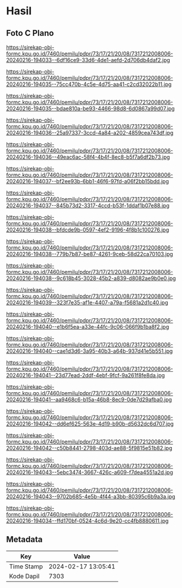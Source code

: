# Hasil

## Foto C Plano

https://sirekap-obj-formc.kpu.go.id/7460/pemilu/pdpr/73/17/21/20/08/7317212008006-20240216-194033--6df16ce9-33d6-4de1-aefd-2d706db4daf2.jpg

https://sirekap-obj-formc.kpu.go.id/7460/pemilu/pdpr/73/17/21/20/08/7317212008006-20240216-194035--75cc470b-4c5e-4d75-aa41-c2cd32022b11.jpg

https://sirekap-obj-formc.kpu.go.id/7460/pemilu/pdpr/73/17/21/20/08/7317212008006-20240216-194035--bdae810a-be93-4466-98d8-6d0867a99d07.jpg

https://sirekap-obj-formc.kpu.go.id/7460/pemilu/pdpr/73/17/21/20/08/7317212008006-20240216-194036--25a97337-3ccd-4a84-a202-4859cea743df.jpg

https://sirekap-obj-formc.kpu.go.id/7460/pemilu/pdpr/73/17/21/20/08/7317212008006-20240216-194036--49eac6ac-58f4-4b4f-8ec8-b5f7a6df2b73.jpg

https://sirekap-obj-formc.kpu.go.id/7460/pemilu/pdpr/73/17/21/20/08/7317212008006-20240216-194037--bf2ee93b-6bb1-46f6-97fd-a06f2bb15bdd.jpg

https://sirekap-obj-formc.kpu.go.id/7460/pemilu/pdpr/73/17/21/20/08/7317212008006-20240216-194037--845b73d2-3317-4ccd-b53f-1ddaf1b07e88.jpg

https://sirekap-obj-formc.kpu.go.id/7460/pemilu/pdpr/73/17/21/20/08/7317212008006-20240216-194038--bfdcde9b-0597-4ef2-9196-4f8b1c100276.jpg

https://sirekap-obj-formc.kpu.go.id/7460/pemilu/pdpr/73/17/21/20/08/7317212008006-20240216-194038--779b7b87-be87-4261-9ceb-58d22ca70103.jpg

https://sirekap-obj-formc.kpu.go.id/7460/pemilu/pdpr/73/17/21/20/08/7317212008006-20240216-194038--9c618b45-3028-45b2-a839-d8082ae9b0e0.jpg

https://sirekap-obj-formc.kpu.go.id/7460/pemilu/pdpr/73/17/21/20/08/7317212008006-20240216-194039--323f7e35-af1e-4407-a79a-f5681a2d1c40.jpg

https://sirekap-obj-formc.kpu.go.id/7460/pemilu/pdpr/73/17/21/20/08/7317212008006-20240216-194040--e1b6f5ea-a33e-44fc-9c06-066f9b1ba8f2.jpg

https://sirekap-obj-formc.kpu.go.id/7460/pemilu/pdpr/73/17/21/20/08/7317212008006-20240216-194040--cae1d3d6-3a95-40b3-a64b-937d41e5b551.jpg

https://sirekap-obj-formc.kpu.go.id/7460/pemilu/pdpr/73/17/21/20/08/7317212008006-20240216-194041--23d77ead-2ddf-4ebf-9fcf-9a261f8fe8da.jpg

https://sirekap-obj-formc.kpu.go.id/7460/pemilu/pdpr/73/17/21/20/08/7317212008006-20240216-194041--aa9468c6-b15a-46b8-8ec9-0de7d29afba0.jpg

https://sirekap-obj-formc.kpu.go.id/7460/pemilu/pdpr/73/17/21/20/08/7317212008006-20240216-194042--dd6ef625-563e-4d19-b90b-d5632dc6d707.jpg

https://sirekap-obj-formc.kpu.go.id/7460/pemilu/pdpr/73/17/21/20/08/7317212008006-20240216-194042--c50b8441-2798-403d-ae88-5f9815e51b82.jpg

https://sirekap-obj-formc.kpu.go.id/7460/pemilu/pdpr/73/17/21/20/08/7317212008006-20240216-194043--5ebc3474-3667-426c-a609-f7dea4551a2d.jpg

https://sirekap-obj-formc.kpu.go.id/7460/pemilu/pdpr/73/17/21/20/08/7317212008006-20240216-194043--9702b685-4e5b-4f44-a3bb-80395c6b9a3a.jpg

https://sirekap-obj-formc.kpu.go.id/7460/pemilu/pdpr/73/17/21/20/08/7317212008006-20240216-194034--ffd170bf-0524-4c6d-9e20-cc4fb8880611.jpg


## Metadata

| Key        | Value               |
| ---------- | ------------------- |
| Time Stamp | 2024-02-17 13:05:41 |
| Kode Dapil | 7303                |



